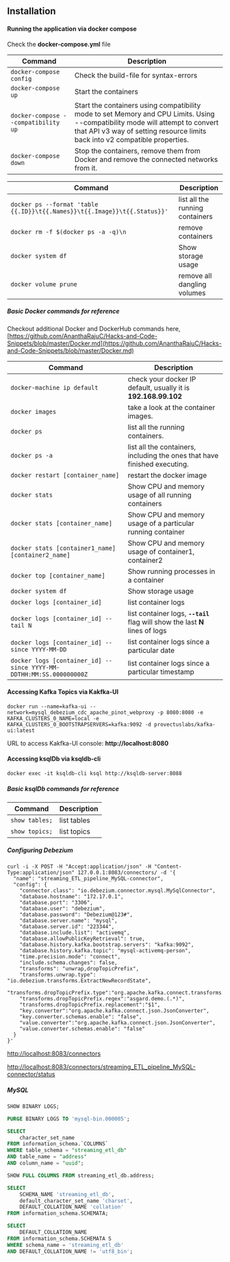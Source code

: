 ## Installation

#### Running the application via docker compose

Check the **docker-compose.yml** file 

|                  Command          |                                             Description                                     |
|-----------------------------------|---------------------------------------------------------------------------------------------| 
|`docker-compose config`            | Check the build-file for syntax-errors	                                                  |
|`docker-compose up`                | Start the containers                                                                        |
|`docker-compose --compatibility up`| Start the containers using compatibility mode to set Memory and CPU Limits. Using --compatibility mode will attempt to convert that API v3 way of setting resource limits back into v2 compatible properties.                  |
|`docker-compose down`	            | Stop the containers, remove them from Docker and remove the connected networks from it.     |

|                  Command                                                |       Description                                     |
|-------------------------------------------------------------------------|-------------------------------------------------------| 
|`docker ps --format 'table {{.ID}}\t{{.Names}}\t{{.Image}}\t{{.Status}}'`| list all the running containers                       |
|`docker rm -f $(docker ps -a -q)\n`                                      | remove containers                                     |       
|`docker system df`			                                              | Show storage usage                                    |
|`docker volume prune`	                                                  | remove all dangling volumes                           |

##### Basic Docker commands for reference

Checkout additional Docker and DockerHub commands here, [https://github.com/AnanthaRajuC/Hacks-and-Code-Snippets/blob/master/Docker.md](https://github.com/AnanthaRajuC/Hacks-and-Code-Snippets/blob/master/Docker.md) 

|                           Command                                  |                                     Description                               |
|--------------------------------------------------------------------|-------------------------------------------------------------------------------| 
|`docker-machine ip default`							             | check your docker IP default, usually it is **192.168.99.102**			     |
|`docker images`                                                     | take a look at the container images.                                          |
|`docker ps`                                                         | list all the running containers.                                              |
|`docker ps -a`                                                      | list all the containers, including the ones that have finished executing.     |
|`docker restart [container_name]`							         | restart the docker image			                             		         |
|`docker stats`							                             | Show CPU and memory usage of all running containers                 	         |
|`docker stats [container_name]`						             | Show CPU and memory usage of a particular running container                   |
|`docker stats [container1_name] [container2_name]`			         | Show CPU and memory usage of container1, container2                           |
|`docker top [container_name]`			                             | Show running processes in a container                                         |
|`docker system df`			                                         | Show storage usage                                                            |
|`docker logs [container_id]`			                             | list container logs                                                           |
|`docker logs [container_id] --tail N`                               | list container logs, **`--tail`** flag will show the last **N** lines of logs |   
|`docker logs [container_id] --since YYYY-MM-DD`                     | list container logs since a particular date                                   |
|`docker logs [container_id] --since YYYY-MM-DDTHH:MM:SS.000000000Z` | list container logs since a particular timestamp                              |

#### Accessing Kafka Topics via Kakfka-UI

~~~shell
docker run --name=kafka-ui --network=mysql_debezium_cdc_apache_pinot_webproxy -p 8080:8080 -e KAFKA_CLUSTERS_0_NAME=local -e KAFKA_CLUSTERS_0_BOOTSTRAPSERVERS=kafka:9092 -d provectuslabs/kafka-ui:latest
~~~

URL to access Kakfka-UI console: **http://localhost:8080**  

#### Accessing ksqlDb via ksqldb-cli

~~~shell
docker exec -it ksqldb-cli ksql http://ksqldb-server:8088
~~~

##### Basic ksqlDb commands for reference

|                           Command                  |                                     Description                               |
|----------------------------------------------------|-------------------------------------------------------------------------------| 
|`show tables;`							             | list tables			                                                         |
|`show topics;`                                      | list topics                                                                   |

##### Configuring Debezium

~~~shell
curl -i -X POST -H "Accept:application/json" -H "Content-Type:application/json" 127.0.0.1:8083/connectors/ -d '{
  "name": "streaming_ETL_pipeline_MySQL-connector",
  "config": {
    "connector.class": "io.debezium.connector.mysql.MySqlConnector",
    "database.hostname": "172.17.0.1",
    "database.port": "3306",
    "database.user": "debezium",
    "database.password": "Debezium@123#",
    "database.server.name": "mysql",
	"database.server.id": "223344",
    "database.include.list": "activemq",
	"database.allowPublicKeyRetrieval": true,
	"database.history.kafka.bootstrap.servers": "kafka:9092",
	"database.history.kafka.topic": "mysql-activemq-person",
	"time.precision.mode": "connect",
    "include.schema.changes": false,
    "transforms": "unwrap,dropTopicPrefix",
	"transforms.unwrap.type": "io.debezium.transforms.ExtractNewRecordState",
	"transforms.dropTopicPrefix.type":"org.apache.kafka.connect.transforms.RegexRouter",
	"transforms.dropTopicPrefix.regex":"asgard.demo.(.*)",
	"transforms.dropTopicPrefix.replacement":"$1",
	"key.converter":"org.apache.kafka.connect.json.JsonConverter",
	"key.converter.schemas.enable": "false",
	"value.converter":"org.apache.kafka.connect.json.JsonConverter",
	"value.converter.schemas.enable": "false"
  }
}'
~~~

[http://localhost:8083/connectors](http://localhost:8083/connectors)  

[http://localhost:8083/connectors/streaming_ETL_pipeline_MySQL-connector/status](http://localhost:8083/connectors/streaming_ETL_pipeline_MySQL-connector/status)  

##### MySQL

~~~sql
SHOW BINARY LOGS;

PURGE BINARY LOGS TO 'mysql-bin.000005';

SELECT 
	character_set_name 
FROM information_schema.`COLUMNS` 
WHERE table_schema = "streaming_etl_db"
AND table_name = "address"
AND column_name = "uuid";

SHOW FULL COLUMNS FROM streaming_etl_db.address; 

SELECT 
	SCHEMA_NAME 'streaming_etl_db', 
	default_character_set_name 'charset', 
	DEFAULT_COLLATION_NAME 'collation' 
FROM information_schema.SCHEMATA;

SELECT 
	DEFAULT_COLLATION_NAME 
FROM information_schema.SCHEMATA S 
WHERE schema_name = 'streaming_etl_db' 
AND DEFAULT_COLLATION_NAME != 'utf8_bin';
~~~


